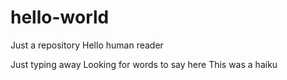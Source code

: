 # hello-world
Just a repository
Hello human reader

Just typing away
Looking for words to say here
This was a haiku
